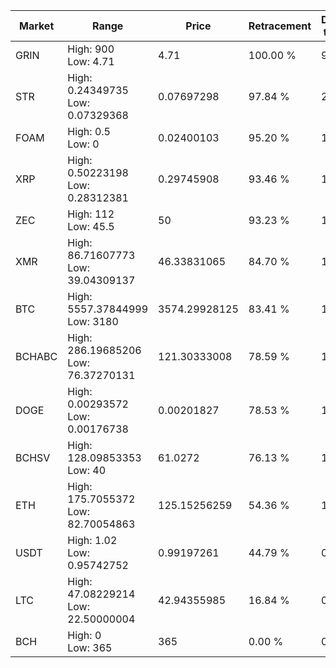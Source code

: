 | Market | Range | Price| Retracement | Doubles to 50% |
| --- | --- | --- | --- | --- |
| GRIN | High: 900<br />Low: 4.71 | 4.71 | 100.00 % | 96.04 |
| STR | High: 0.24349735<br />Low: 0.07329368 | 0.07697298 | 97.84 % | 2.06 |
| FOAM | High: 0.5<br />Low: 0 | 0.02400103 | 95.20 % | 10.42 |
| XRP | High: 0.50223198<br />Low: 0.28312381 | 0.29745908 | 93.46 % | 1.32 |
| ZEC | High: 112<br />Low: 45.5 | 50 | 93.23 % | 1.58 |
| XMR | High: 86.71607773<br />Low: 39.04309137 | 46.33831065 | 84.70 % | 1.36 |
| BTC | High: 5557.37844999<br />Low: 3180 | 3574.29928125 | 83.41 % | 1.22 |
| BCHABC | High: 286.19685206<br />Low: 76.37270131 | 121.30333008 | 78.59 % | 1.49 |
| DOGE | High: 0.00293572<br />Low: 0.00176738 | 0.00201827 | 78.53 % | 1.17 |
| BCHSV | High: 128.09853353<br />Low: 40 | 61.0272 | 76.13 % | 1.38 |
| ETH | High: 175.7055372<br />Low: 82.70054863 | 125.15256259 | 54.36 % | 1.03 |
| USDT | High: 1.02<br />Low: 0.95742752 | 0.99197261 | 44.79 % | 0.00 |
| LTC | High: 47.08229214<br />Low: 22.50000004 | 42.94355985 | 16.84 % | 0.00 |
| BCH | High: 0<br />Low: 365 | 365 | 0.00 % | 0.00 |
